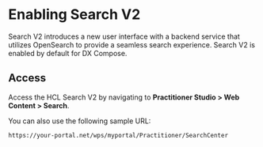 # Enabling Search V2

Search V2 introduces a new user interface with a backend service that utilizes OpenSearch to provide a seamless search experience. Search V2 is enabled by default for DX Compose.

## Access

Access the HCL Search V2 by navigating to **Practitioner Studio > Web Content > Search**.

You can also use the following sample URL: 

```
https://your-portal.net/wps/myportal/Practitioner/SearchCenter
```
